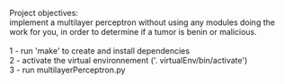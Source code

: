 Project objectives:<br>
implement a multilayer perceptron without using any modules doing the work for you, in order to determine if a tumor is benin or malicious.<br>
<br>
1 - run 'make' to create and install dependencies<br>
2 - activate the virtual environnement ('. virtualEnv/bin/activate')<br>
3 - run multilayerPerceptron.py
